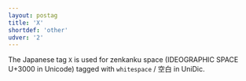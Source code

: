 ```yaml
---
layout: postag
title: 'X'
shortdef: 'other'
udver: '2'
---
```


The Japanese tag `X` is used for zenkanku space (IDEOGRAPHIC SPACE U+3000 in Unicode)
tagged with `whitespace` / 空白 in UniDic.
<!-- Interlanguage links updated Ne 5. května 2024, 18:19:44 CEST -->
